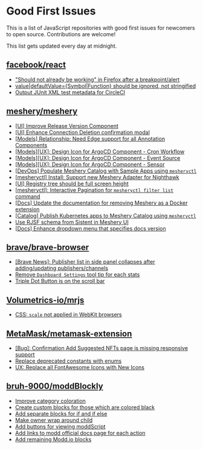# Good First Issues

This is a list of JavaScript repositories with good first issues for newcomers to open source. Contributions are welcome!

This list gets updated every day at midnight.

## [facebook/react](https://github.com/facebook/react)

- ["Should not already be working" in Firefox after a breakpoint/alert](https://github.com/facebook/react/issues/17355)
- [value|defaultValue={Symbol|Function} should be ignored, not stringified](https://github.com/facebook/react/issues/11734)
- [Output JUnit XML test metadata for CircleCI](https://github.com/facebook/react/issues/11949)

## [meshery/meshery](https://github.com/meshery/meshery)

- [[UI] Improve Release Version Component](https://github.com/meshery/meshery/issues/9569)
- [[UI] Enhance Connection Deletion confirmation modal](https://github.com/meshery/meshery/issues/10558)
- [[Models] Relationship: Need Edge support for all Annotation Components](https://github.com/meshery/meshery/issues/10278)
- [[Models][UX]: Design Icon for ArgoCD Component - Cron Workflow](https://github.com/meshery/meshery/issues/10296)
- [[Models][UX]: Design Icon for ArgoCD Component - Event Source](https://github.com/meshery/meshery/issues/10298)
- [[Models][UX]: Design Icon for ArgoCD Component - Sensor](https://github.com/meshery/meshery/issues/10300)
- [[DevOps] Populate Meshery Catalog with Sample Apps using `mesheryctl`](https://github.com/meshery/meshery/issues/10458)
- [[mesheryctl] Install: Support new Meshery Adapter for Nighthawk](https://github.com/meshery/meshery/issues/10371)
- [[UI] Registry tree should be full screen height](https://github.com/meshery/meshery/issues/9595)
- [[mesheryctl]: Interactive Pagination for `mesheryctl filter list` command](https://github.com/meshery/meshery/issues/10366)
- [[Docs] Update the documentation for removing Meshery as a Docker extension](https://github.com/meshery/meshery/issues/9901)
- [[Catalog] Publish Kubernetes apps to Meshery Catalog using `mesheryctl`](https://github.com/meshery/meshery/issues/10444)
- [Use RJSF schema from Sistent in Meshery UI](https://github.com/meshery/meshery/issues/10445)
- [[Docs] Enhance dropdown menu that specifies docs version](https://github.com/meshery/meshery/issues/9227)

## [brave/brave-browser](https://github.com/brave/brave-browser)

- [[Brave News]: Publisher list in side panel collapses after adding/updating publishers/channels](https://github.com/brave/brave-browser/issues/36550)
- [Remove `Dashboard Settings` tool tip for each stats](https://github.com/brave/brave-browser/issues/6084)
- [Triple Dot Button is on the  scroll bar ](https://github.com/brave/brave-browser/issues/36298)

## [Volumetrics-io/mrjs](https://github.com/Volumetrics-io/mrjs)

- [CSS: `scale` not applied in WebKit browsers](https://github.com/Volumetrics-io/mrjs/issues/525)

## [MetaMask/metamask-extension](https://github.com/MetaMask/metamask-extension)

- [[Bug]: Confirmation Add Suggested NFTs page is missing responsive support](https://github.com/MetaMask/metamask-extension/issues/20975)
- [Replace deprecated constants with enums](https://github.com/MetaMask/metamask-extension/issues/18714)
- [UX: Replace all FontAwesome Icons with New Icons](https://github.com/MetaMask/metamask-extension/issues/17475)

## [bruh-9000/moddBlockly](https://github.com/bruh-9000/moddBlockly)

- [Improve category coloration](https://github.com/bruh-9000/moddBlockly/issues/33)
- [Create custom blocks for those which are colored black](https://github.com/bruh-9000/moddBlockly/issues/30)
- [Add separate blocks for if and if else](https://github.com/bruh-9000/moddBlockly/issues/29)
- [Make owner wrap around child](https://github.com/bruh-9000/moddBlockly/issues/26)
- [Add buttons for viewing moddScript](https://github.com/bruh-9000/moddBlockly/issues/21)
- [Add links to modd official docs page for each action](https://github.com/bruh-9000/moddBlockly/issues/15)
- [Add remaining Modd.io blocks](https://github.com/bruh-9000/moddBlockly/issues/2)


